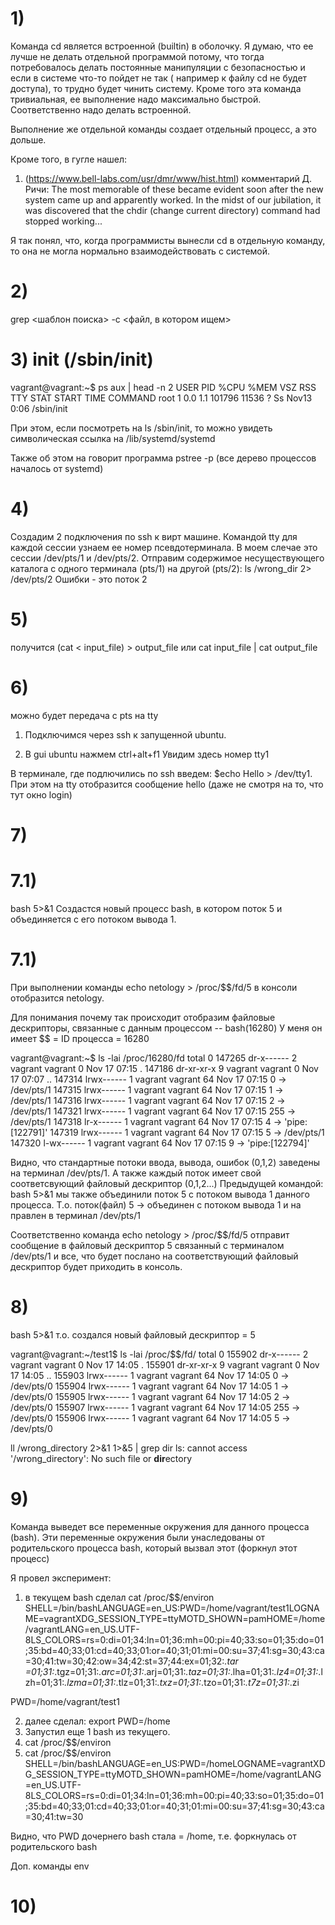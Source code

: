 # 1) 
Команда cd является встроенной (builtin) в оболочку.
Я думаю, что ее лучше не делать отдельной программой потому, что тогда потребовалось делать постоянные манипуляции с безопасностью и 
если в системе что-то пойдет не так ( например к файлу cd не будет доступа), то трудно будет чинить систему.
Кроме того эта команда тривиальная, ее выполнение надо максимально быстрой. Соответственно надо делать встроенной.

Выполнение же отдельной команды создает отдельный процесс, а это дольше.


Кроме того, в гугле нашел: 
1. (https://www.bell-labs.com/usr/dmr/www/hist.html) комментарий Д. Ричи:
The most memorable of these became evident soon after the new system came up and apparently worked. 
In the midst of our jubilation, it was discovered that the chdir (change current directory) command had stopped working...

Я так понял, что, когда программисты вынесли cd в отдельную команду, то она не могла нормально взаимодействовать с системой.

# 2)
grep <шаблон поиска> -c <файл, в котором ищем>

# 3) init (/sbin/init)
vagrant@vagrant:~$ ps aux | head -n 2
USER         PID %CPU %MEM    VSZ   RSS TTY      STAT START   TIME COMMAND
root           1  0.0  1.1 101796 11536 ?        Ss   Nov13   0:06 /sbin/init

При этом, если посмотреть на ls /sbin/init, то можно увидеть символическая ссылка на /lib/systemd/systemd

Также об этом на говорит программа pstree -p (все дерево процессов началось от systemd)



# 4)
  Создадим 2 подключения по ssh к вирт машине.
  Командой tty для каждой сессии узнаем ее номер псевдотерминала.
  В моем слечае это сессии /dev/pts/1 и /dev/pts/2.
  Отправим содержимое несуществующего каталога с одного терминала (pts/1) на другой (pts/2):
  ls /wrong_dir 2> /dev/pts/2
  Ошибки - это поток 2

# 5)
  получится
  (cat < input_file) > output_file
  или
  cat input_file | cat output_file
  
# 6)
  можно
  будет передача с pts на tty
  1) Подключимся через ssh к запущенной ubuntu.
    
  2) В gui ubuntu нажмем ctrl+alt+f1 
    Увидим здесь номер tty1
  
  В терминале, где подлючились по ssh введем: $echo Hello > /dev/tty1.
  При этом на tty отобразится сообщение hello (даже не смотря на то, что тут окно login)

# 7)
# 7.1)
  bash 5>&1
  Создастся новый процесс bash, в котором поток 5 и объединяется с его потоком вывода 1.
# 7.1)
  При выполнении команды echo netology > /proc/$$/fd/5 в консоли отобразится netology.
  
  Для понимания почему так происходит отобразим файловые дескрипторы, связанные с данным процессом -- bash(16280)
  У меня он имеет $$ = ID процесса = 16280
  
  vagrant@vagrant:~$ ls -lai /proc/16280/fd
  total 0
  147265 dr-x------ 2 vagrant vagrant  0 Nov 17 07:15 .
  147186 dr-xr-xr-x 9 vagrant vagrant  0 Nov 17 07:07 ..
  147314 lrwx------ 1 vagrant vagrant 64 Nov 17 07:15 0 -> /dev/pts/1
  147315 lrwx------ 1 vagrant vagrant 64 Nov 17 07:15 1 -> /dev/pts/1
  147316 lrwx------ 1 vagrant vagrant 64 Nov 17 07:15 2 -> /dev/pts/1
  147321 lrwx------ 1 vagrant vagrant 64 Nov 17 07:15 255 -> /dev/pts/1
  147318 lr-x------ 1 vagrant vagrant 64 Nov 17 07:15 4 -> 'pipe:[122791]'
  147319 lrwx------ 1 vagrant vagrant 64 Nov 17 07:15 5 -> /dev/pts/1
  147320 l-wx------ 1 vagrant vagrant 64 Nov 17 07:15 9 -> 'pipe:[122794]'
  
  
  Видно, что стандартные потоки ввода, вывода, ошибок (0,1,2) заведены на терминал /dev/pts/1. 
  А также каждый поток имеет свой соответсвующий файловый дескриптор (0,1,2...)
  Предыдущей командой: bash 5>&1 мы также объединили поток 5 с потоком вывода 1 данного процесса.
  Т.о. поток(файл) 5 -> объединен с потоком вывода 1 и на правлен в терминал /dev/pts/1
  
  Соответственно команда echo netology > /proc/$$/fd/5 отправит сообщение в файловый дескриптор 5 связанный с терминалом /dev/pts/1
  и все, что будет послано на соответствующий файловый дескриптор будет приходить в консоль.

# 8)
  bash 5>&1
  т.о. создался новый файловый дескриптор = 5 
  
  vagrant@vagrant:~/test1$ ls -lai /proc/$$/fd/
  total 0
  155902 dr-x------ 2 vagrant vagrant  0 Nov 17 14:05 .
  155901 dr-xr-xr-x 9 vagrant vagrant  0 Nov 17 14:05 ..
  155903 lrwx------ 1 vagrant vagrant 64 Nov 17 14:05 0 -> /dev/pts/0
  155904 lrwx------ 1 vagrant vagrant 64 Nov 17 14:05 1 -> /dev/pts/0
  155905 lrwx------ 1 vagrant vagrant 64 Nov 17 14:05 2 -> /dev/pts/0
  155907 lrwx------ 1 vagrant vagrant 64 Nov 17 14:05 255 -> /dev/pts/0
  155906 lrwx------ 1 vagrant vagrant 64 Nov 17 14:05 5 -> /dev/pts/0
  
  
  ll /wrong_directory 2>&1 1>&5 | grep dir
  ls: cannot access '/wrong_directory': No such file or **dir**ectory
 
  
 # 9)
 Команда выведет все переменные окружения для данного процесса (bash). Эти переменные окружения были унаследованы от родительского процесса bash, который вызвал этот
 (форкнул этот процесс)
 
 
 Я провел эксперимент:
 1. в текущем bash сделал 
 cat /proc/$$/environ
  SHELL=/bin/bashLANGUAGE=en_US:PWD=/home/vagrant/test1LOGNAME=vagrantXDG_SESSION_TYPE=ttyMOTD_SHOWN=pamHOME=/home/vagrantLANG=en_US.UTF-         8LS_COLORS=rs=0:di=01;34:ln=01;36:mh=00:pi=40;33:so=01;35:do=01;35:bd=40;33;01:cd=40;33;01:or=40;31;01:mi=00:su=37;41:sg=30;43:ca=30;41:tw=30;42:ow=34;42:st=37;44:ex=01;32:*.tar   =01;31:*.tgz=01;31:*.arc=01;31:*.arj=01;31:*.taz=01;31:*.lha=01;31:*.lz4=01;31:*.lzh=01;31:*.lzma=01;31:*.tlz=01;31:*.txz=01;31:*.tzo=01;31:*.t7z=01;31:*.zi
 
 PWD=/home/vagrant/test1
 
 2. далее сделал: export PWD=/home
 3. Запустил еще 1 bash из текущего.
 4. cat /proc/$$/environ
 5.  cat /proc/$$/environ
SHELL=/bin/bashLANGUAGE=en_US:PWD=/homeLOGNAME=vagrantXDG_SESSION_TYPE=ttyMOTD_SHOWN=pamHOME=/home/vagrantLANG=en_US.UTF-8LS_COLORS=rs=0:di=01;34:ln=01;36:mh=00:pi=40;33:so=01;35:do=01;35:bd=40;33;01:cd=40;33;01:or=40;31;01:mi=00:su=37;41:sg=30;43:ca=30;41:tw=30

Видно, что PWD дочернего bash стала = /home, т.е. форкнулась от родительского bash


Доп. команды env

# 10)
